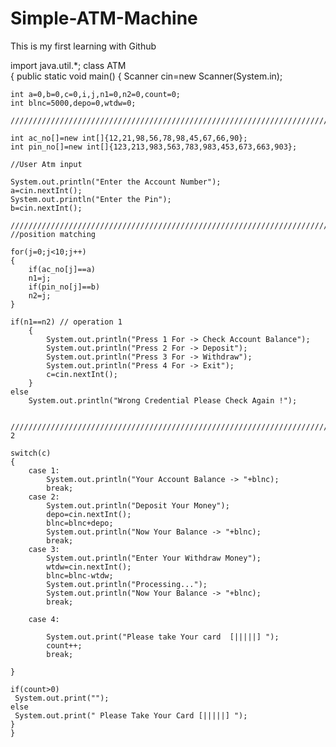 # Simple-ATM-Machine
This is my first learning with Github

import java.util.*;
class ATM   
{
    public static void  main()
    {
    Scanner cin=new Scanner(System.in);
    
    int a=0,b=0,c=0,i,j,n1=0,n2=0,count=0;
    int blnc=5000,depo=0,wtdw=0;
    
    /////////////////////////////////////////////////////////////////////////////Database
    
    int ac_no[]=new int[]{12,21,98,56,78,98,45,67,66,90};
    int pin_no[]=new int[]{123,213,983,563,783,983,453,673,663,903};
    
    //User Atm input
    
    System.out.println("Enter the Account Number");
    a=cin.nextInt();
    System.out.println("Enter the Pin");
    b=cin.nextInt();
    
    ///////////////////////////////////////////////////////////////////////// //position matching
    
    for(j=0;j<10;j++)
    {
        if(ac_no[j]==a)        
        n1=j;
        if(pin_no[j]==b)
        n2=j;
    }
    
    if(n1==n2) // operation 1
        {
            System.out.println("Press 1 For -> Check Account Balance");
            System.out.println("Press 2 For -> Deposit");
            System.out.println("Press 3 For -> Withdraw");
            System.out.println("Press 4 For -> Exit");
            c=cin.nextInt();
        }
    else
        System.out.println("Wrong Credential Please Check Again !");
        
        
    ////////////////////////////////////////////////////////////////////////////////operation 2  
    
    switch(c)
    {
        case 1:
            System.out.println("Your Account Balance -> "+blnc);
            break;
        case 2:
            System.out.println("Deposit Your Money");
            depo=cin.nextInt();
            blnc=blnc+depo;
            System.out.println("Now Your Balance -> "+blnc);
            break;
        case 3:
            System.out.println("Enter Your Withdraw Money");
            wtdw=cin.nextInt();
            blnc=blnc-wtdw;
            System.out.println("Processing...");
            System.out.println("Now Your Balance -> "+blnc);
            break;
           
        case 4:
        
            System.out.print("Please take Your card  [|||||] ");
            count++;
            break;
        
    }
    
    if(count>0)
     System.out.print("");   
    else
     System.out.print(" Please Take Your Card [|||||] ");
    }
    }        



        

